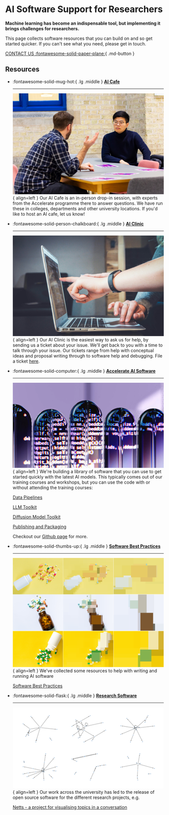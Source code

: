 # AI Software Support for Researchers


**Machine learning has become an indispensable tool, but implementing it brings challenges for researchers.**

This page collects software resources that you can build on and so get started quicker. If you can't see what you need, please get in touch. 

[CONTACT US :fontawesome-solid-paper-plane:](mailto:accelerate-mle@cst.cam.ac.uk){ .md-button }

## Resources

<div class="grid cards" markdown>

-   :fontawesome-solid-mug-hot:{ .lg .middle } [__AI Cafe__](https://acceleratescience.github.io/machine-learning-clinic)

    ---
    ![AI Cafe](imgs/IMG_9492.jpg){ align=left }
    Our AI Cafe is an in-person drop-in session, with experts from the Accelerate programme there to answer questions. We have run these in colleges, departments and other university locations. If you'd like to host an AI cafe, let us know!

</div>


<div class="grid cards" markdown>

-   :fontawesome-solid-person-chalkboard:{ .lg .middle } [__AI Clinic__](https://forms.office.com/Pages/ResponsePage.aspx?id=RQSlSfq9eUut41R7TzmG6SaVOxbmBOdAg9GzbnrB5IRUNDhIUjNCRkI0SjFaV1Y2VDRTR1pPWTNKOS4u)

    ---
    ![AI Clinic](imgs/john-schnobrich-FlPc9_VocJ4-unsplash.jpg){ align=left }
    Our AI Clinic is the easiest way to ask us for help, by sending us a ticket about your issue. We'll get back to you with a time to talk through your issue. Our tickets range from help with conceptual ideas and proposal writing through to software help and debugging. File a ticket [here](https://forms.office.com/Pages/ResponsePage.aspx?id=RQSlSfq9eUut41R7TzmG6SaVOxbmBOdAg9GzbnrB5IRUNDhIUjNCRkI0SjFaV1Y2VDRTR1pPWTNKOS4u).

</div>




<div class="grid cards" markdown>

-   :fontawesome-solid-computer:{ .lg .middle } [__Accelerate AI Software__](https://github.com/acceleratescience)

    ---
    ![Software](imgs/llm.png){ align=left }
    We're building a library of software that you can use to get started quickly with the latest AI models. This typically comes out of our training courses and workshops, but you can use the code with or without attending the training courses:
    
    [Data Pipelines](https://github.com/acceleratescience/data-school-Spring23)
    
    [LLM Toolkit](https://github.com/acceleratescience/large-language-models)

    [Diffusion Model Toolkit](https://github.com/acceleratescience/diffusion-models)

    [Publishing and Packaging](https://github.com/acceleratescience/packaging-publishing)
    
    Checkout our [Github page](https://github.com/acceleratescience) for more.

</div>

<div class="grid cards" markdown>

-   :fontawesome-solid-thumbs-up:{ .lg .middle } [__Software Best Practices__](software/best-practice.md)

    ---
    ![Best Practice](imgs/rens-dimmendaal_banjong-raksaphakdee_medicines_2000x1440.png){ align=left }
    We’ve collected some resources to help with writing and running AI software

    [Software Best Practices](software/best-practice.md)
    
</div>


<div class="grid cards" markdown>

-   :fontawesome-solid-flask:{ .lg .middle } [__Research Software__](https://github.com/acceleratescience)

    ---
    ![NETTS](imgs/netts.png){ align=left }
    Our work across the university has led to the release of open source software for the different research projects, e.g.
    
    [Netts - a project for visualising topics in a conversation](https://pypi.org/project/netts/0.2.0rc1/)
    
</div>

